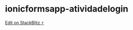 # ionicformsapp-atividadelogin

[Edit on StackBlitz ⚡️](https://stackblitz.com/edit/ionicformsapp-atividadelogin)